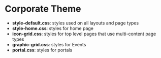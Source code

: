 # Corporate Theme

- **style-default.css**: styles used on all layouts and page types
- **style-home.css**: styles for home page
- **icon-grid.css**: styles for top level pages that use multi-content page types
- **graphic-grid.css**: styles for Events
- **portal.css**: styles for portals